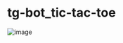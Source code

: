 # tg-bot_tic-tac-toe

![image](https://github.com/BurykinaA/tg-bot_tic-tac-toe/assets/92402616/1815fc52-4960-4f0b-a34f-3213ed53be23)
